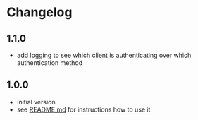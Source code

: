 # Changelog

## 1.1.0
- add logging to see which client is authenticating over which authentication method

## 1.0.0
- initial version
- see [README.md](README.md) for instructions how to use it
